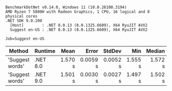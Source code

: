 ```

BenchmarkDotNet v0.14.0, Windows 11 (10.0.26100.3194)
AMD Ryzen 7 5800H with Radeon Graphics, 1 CPU, 16 logical and 8 physical cores
.NET SDK 9.0.200
  [Host]        : .NET 8.0.13 (8.0.1325.6609), X64 RyuJIT AVX2
  Suggest en-US : .NET 8.0.13 (8.0.1325.6609), X64 RyuJIT AVX2

Job=Suggest en-US  

```
| Method          | Runtime  | Mean    | Error    | StdDev   | Min     | Median  | Ratio |
|---------------- |--------- |--------:|---------:|---------:|--------:|--------:|------:|
| &#39;Suggest words&#39; | .NET 8.0 | 1.570 s | 0.0059 s | 0.0052 s | 1.555 s | 1.572 s |  1.00 |
| &#39;Suggest words&#39; | .NET 9.0 | 1.501 s | 0.0030 s | 0.0027 s | 1.497 s | 1.502 s |  0.96 |
